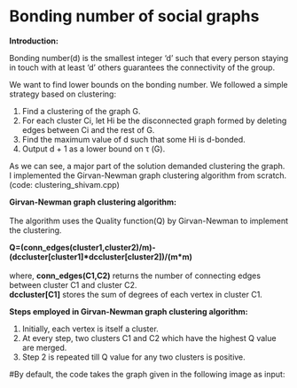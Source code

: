# Bonding number of social graphs

  **Introduction:** <br /> 
  
Bonding number(d) is the smallest integer ‘d’ such that every person staying in touch with at least ‘d’ others guarantees the connectivity of the group.

We want to find lower bounds on the bonding number. We followed a simple strategy based on clustering:
1. Find a clustering of the graph G.
2. For each cluster Ci, let Hi be the disconnected graph formed by deleting edges between Ci and the rest of G.
3. Find the maximum value of d such that some Hi is d-bonded.
4. Output d + 1 as a lower bound on τ (G).

As we can see, a major part of the solution demanded clustering the graph. 
I implemented the Girvan-Newman graph clustering algorithm from scratch. (code: clustering_shivam.cpp) 

**Girvan-Newman graph clustering algorithm:** <br />      
The algorithm uses the Quality function(Q) by Girvan-Newman to implement the clustering.      

 **Q=(conn_edges(cluster1,cluster2)/m)-(dccluster[cluster1]\*dccluster[cluster2])/(m\*m)**   <br />               
where, **conn_edges(C1,C2)** returns the number of connecting edges between cluster C1 and cluster C2. <br /> **dccluster[C1]** stores the sum of degrees of each vertex in cluster C1.   
      
**Steps employed in Girvan-Newman graph clustering algorithm:**<br />
1) Initially, each vertex is itself a cluster.<br />
2) At every step, two clusters C1 and C2 which have the highest Q value are merged.<br />
3) Step 2 is repeated till Q value for any two clusters is positive.

#By default, the code takes the graph given in the following image as input:
